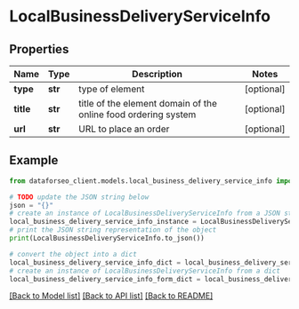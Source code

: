 # LocalBusinessDeliveryServiceInfo


## Properties

Name | Type | Description | Notes
------------ | ------------- | ------------- | -------------
**type** | **str** | type of element | [optional] 
**title** | **str** | title of the element domain of the online food ordering system | [optional] 
**url** | **str** | URL to place an order | [optional] 

## Example

```python
from dataforseo_client.models.local_business_delivery_service_info import LocalBusinessDeliveryServiceInfo

# TODO update the JSON string below
json = "{}"
# create an instance of LocalBusinessDeliveryServiceInfo from a JSON string
local_business_delivery_service_info_instance = LocalBusinessDeliveryServiceInfo.from_json(json)
# print the JSON string representation of the object
print(LocalBusinessDeliveryServiceInfo.to_json())

# convert the object into a dict
local_business_delivery_service_info_dict = local_business_delivery_service_info_instance.to_dict()
# create an instance of LocalBusinessDeliveryServiceInfo from a dict
local_business_delivery_service_info_form_dict = local_business_delivery_service_info.from_dict(local_business_delivery_service_info_dict)
```
[[Back to Model list]](../README.md#documentation-for-models) [[Back to API list]](../README.md#documentation-for-api-endpoints) [[Back to README]](../README.md)


